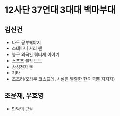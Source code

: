 # 12사단 37연대 3대대 백마부대

## 김신건
- 나도 공부해야지
- 스테파니 커리 팬
- 농구 외국인 쿼터제 이야기
- 스포츠 불법 토토
- 삼성전자 맨
- 기타
- 조조러(오타쿠 코스프레, 사실은 열렬한 한국 국뽕 지지자)

## 조윤재, 유호영

- 만악의 근원
